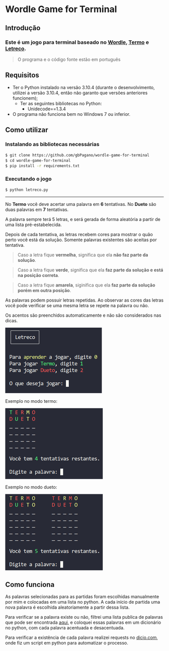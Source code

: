 # Wordle Game for Terminal
## Introdução
### Este é um jogo para terminal baseado no [Wordle][link-wordle], [Termo][link-termo] e [Letreco][link-letreco].
> O programa e o código fonte estão em português
## Requisitos
* Ter o Python instalado na versão 3.10.4 (durante o desenvolvimento, utilizei a versão 3.10.4, então não garanto que versões anteriores funcionem);
    * Ter as seguintes bibliotecas no Python:
        * Unidecode==1.3.4
* O programa não funciona bem no Windows 7 ou inferior.
## Como utilizar
### Instalando as bibliotecas necessárias
```bash
$ git clone https://github.com/gbPagano/wordle-game-for-terminal
$ cd wordle-game-for-terminal
$ pip install -r requirements.txt
```
### Executando o jogo
```bash
$ python letreco.py
```
---
No **Termo** você deve acertar uma palavra em **6** tentativas. No **Dueto** são duas palavras em **7** tentativas.

A palavra sempre terá 5 letras, e será gerada de forma aleatória a partir de uma lista pré-estabelecida.

Depois de cada tentativa, as letras recebem cores para mostrar o quão perto você está da solução.
Somente palavras existentes são aceitas por tentativa.

>Caso a letra fique **vermelha**, significa que ela **não faz parte da solução**.

>Caso a letra fique **verde**, significa que ela **faz parte da solução e está na posição correta**.

>Caso a letra fique **amarela**, siginifica que ela **faz parte da solução porém em outra posição**.

As palavras podem possuir letras repetidas.
Ao observar as cores das letras você pode verificar se uma mesma letra se repete na palavra ou não.

Os acentos são preenchidos automaticamente e não são considerados nas dicas.

![menu](./assets/menu.png)

Exemplo no modo termo:

![termo](./assets/termo.png)

Exemplo no modo dueto:

![dueto](./assets/dueto.png)
## Como funciona
As palavras selecionadas para as partidas foram escolhidas manualmente por mim e colocadas em uma lista no python. A cada início de partida uma nova palavra é escolhida aleatoriamente a partir dessa lista.

Para verificar se a palavra existe ou não, filtrei uma lista publica de palavras que pode ser encontrada [aqui][link-palavras], e coloquei essas palavras em um dicionário no python, com cada palavra acentuada e desacentuada.

Para verificar a existência de cada palavra realizei requests no [dicio.com][link-dicio], onde fiz um script em python para automatizar o processo.

[link-wordle]: https://www.nytimes.com/games/wordle/index.html
[link-termo]: https://term.ooo/
[link-letreco]: https://www.gabtoschi.com/letreco/
[link-palavras]: https://github.com/fserb/pt-br
[link-dicio]: https://www.dicio.com.br/